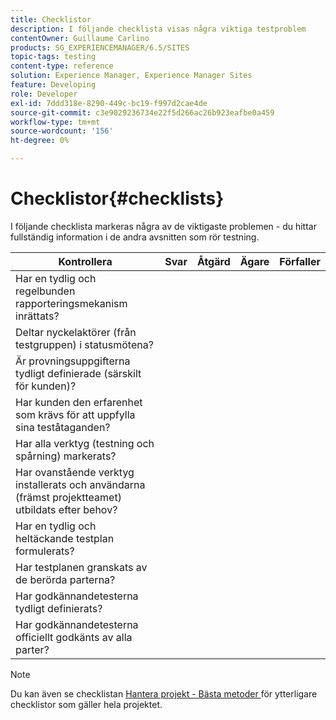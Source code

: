 ```yaml
---
title: Checklistor
description: I följande checklista visas några viktiga testproblem
contentOwner: Guillaume Carlino
products: SG_EXPERIENCEMANAGER/6.5/SITES
topic-tags: testing
content-type: reference
solution: Experience Manager, Experience Manager Sites
feature: Developing
role: Developer
exl-id: 7ddd318e-8290-449c-bc19-f997d2cae4de
source-git-commit: c3e9029236734e22f5d266ac26b923eafbe0a459
workflow-type: tm+mt
source-wordcount: '156'
ht-degree: 0%

---
```


# Checklistor{#checklists}

I följande checklista markeras några av de viktigaste problemen - du hittar fullständig information i de andra avsnitten som rör testning.

| Kontrollera | Svar | Åtgärd | Ägare | Förfaller |
|---|---|---|---|---|
| Har en tydlig och regelbunden rapporteringsmekanism inrättats? |  |  |  |  |
| Deltar nyckelaktörer (från testgruppen) i statusmötena? |  |  |  |  |
| Är provningsuppgifterna tydligt definierade (särskilt för kunden)? |  |  |  |  |
| Har kunden den erfarenhet som krävs för att uppfylla sina teståtaganden? |  |  |  |  |
| Har alla verktyg (testning och spårning) markerats? |  |  |  |  |
| Har ovanstående verktyg installerats och användarna (främst projektteamet) utbildats efter behov? |  |  |  |  |
| Har en tydlig och heltäckande testplan formulerats? |  |  |  |  |
| Har testplanen granskats av de berörda parterna? |  |  |  |  |
| Har godkännandetesterna tydligt definierats? |  |  |  |  |
| Har godkännandetesterna officiellt godkänts av alla parter? |  |  |  |  |

>[!NOTE]
>
>Du kan även se checklistan [Hantera projekt - Bästa metoder ](/help/managing/best-practices.md) för ytterligare checklistor som gäller hela projektet.
